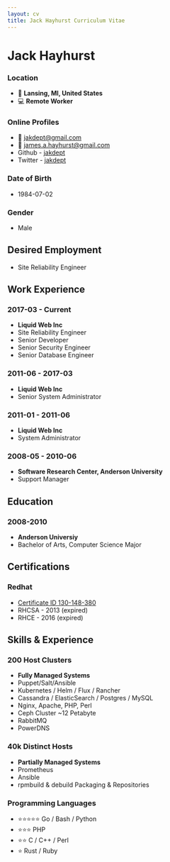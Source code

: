 ```yaml
---
layout: cv
title: Jack Hayhurst Curriculum Vitae
---
```


# Jack Hayhurst

### Location
- 📍 __Lansing, MI, United States__
- 💻 __Remote Worker__

### Online Profiles
- 📧 [jakdept@gmail.com](mailto:jakdept@gmail.com)
- 📧 [james.a.hayhurst@gmail.com](mailto:james.a.hayhurst@gmail.com)
- Github - [jakdept](https://github.com/jakdept)
- Twitter - [jakdept](https://twitter.com/jakdept)

### Date of Birth
- 1984-07-02

### Gender
- Male

## Desired Employment
- Site Reliability Engineer

## Work Experience

### 2017-03 - Current
- __Liquid Web Inc__
- Site Reliability Engineer
- Senior Developer
- Senior Security Engineer
- Senior Database Engineer

### 2011-06 - 2017-03
- __Liquid Web Inc__
- Senior System Administrator

### 2011-01 - 2011-06
- __Liquid Web Inc__
- System Administrator

### 2008-05 - 2010-06
- __Software Research Center, Anderson University__
- Support Manager

## Education

### 2008-2010
- __Anderson Universiy__
- Bachelor of Arts, Computer Science Major

## Certifications

### Redhat

- [Certificate ID 130-148-380](https://rhtapps.redhat.com/verify?certId=130-148-380)
- RHCSA - 2013 (expired)
- RHCE - 2016 (expired)


## Skills & Experience

### 200 Host Clusters
- __Fully Managed Systems__
- Puppet/Salt/Ansible
- Kubernetes / Helm / Flux / Rancher
- Cassandra / ElasticSearch / Postgres / MySQL
- Nginx, Apache, PHP, Perl
- Ceph Cluster ~12 Petabyte
- RabbitMQ
- PowerDNS

### 40k Distinct Hosts
- __Partially Managed Systems__
- Prometheus
- Ansible
- rpmbuild & debuild Packaging & Repositories

### Programming Languages
- ⭐️⭐️⭐️⭐️⭐️ Go / Bash / Python
- ⭐️⭐️⭐️ PHP
- ⭐️⭐️ C / C++ / Perl
- ⭐️ Rust / Ruby




<!-- ### Footer

Last updated: May 2021 -->


